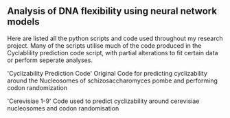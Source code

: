 ## Analysis of DNA flexibility using neural network models
Here are listed all the python scripts and code used throughout my research project. Many of the scripts utilise much of the code produced in the Cyclablility prediction code script, with partial alterations to fit certain data or perform seperate analyses. 

'Cyclizability Prediction Code'
Original Code for predicting cyclizability around the Nucleosomes of schizosaccharomyces pombe and performing codon randomization 

'Cerevisiae 1-9'
Code used to predict cyclizability around cerevisiae nucleosomes and codon randomisation

